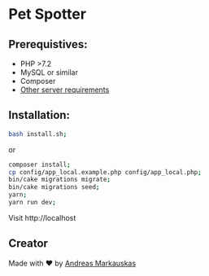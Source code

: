# Pet Spotter

## Prerequistives:
- PHP >7.2
- MySQL or similar
- Composer
- <a href="https://book.cakephp.org/4/en/installation.html">Other server requirements</a>

## Installation:
```bash
bash install.sh;
```

or 

```bash
composer install;
cp config/app_local.example.php config/app_local.php;
bin/cake migrations migrate;
bin/cake migrations seed;
yarn;
yarn run dev;
```

Visit http://localhost

## Creator

Made with ❤️ by <a href="https://www.linkedin.com/in/amarkauskas/">Andreas Markauskas</a>